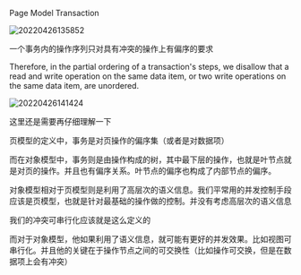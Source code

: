 Page Model Transaction

![20220426135852](https://picsheep.oss-cn-beijing.aliyuncs.com/pic/20220426135852.png)

一个事务内的操作序列只对具有冲突的操作上有偏序的要求

Therefore, in the partial ordering of a transaction's steps, we disallow that a read and write operation on the same data item, or two write operations on the same data item, are unordered.

![20220426141424](https://picsheep.oss-cn-beijing.aliyuncs.com/pic/20220426141424.png)

这里还是需要再仔细理解一下

页模型的定义中，事务是对页操作的偏序集（或者是对数据项）

而在对象模型中，事务则是由操作构成的树，其中最下层的操作，也就是叶节点就是对页的操作。并且也有偏序关系。叶节点的偏序也构成了内部节点的偏序。

对象模型相对于页模型则是利用了高层次的语义信息。我们平常用的并发控制手段应该是页模型，也就是针对最基础的操作做的控制。并没有考虑高层次的语义信息

我们的冲突可串行化应该就是这么定义的

而对于对象模型，他如果利用了语义信息，就可能有更好的并发效果。比如视图可串行化。并且他的关键在于操作节点之间的可交换性（比如操作可交换，但是在数据项上会有冲突）